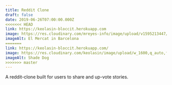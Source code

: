 ```yaml
---
title: Reddit Clone
draft: false
date: 2019-06-26T07:00:00.000Z
<<<<<<< HEAD
link: https://keolasin-bloccit.herokuapp.com
image: https://res.cloudinary.com/mreyes-info/image/upload/v1595213447/Oddities/Mushroom_Morsels.jpg
imageAlt: El Mercat in Barcelona
=======
link: https://keolasin-bloccit.herokuapp.com/
image: https://res.cloudinary.com/keolasin/image/upload/w_1600,q_auto,f_auto/v1597268085/Oddities/Summer_Shade.jpg
imageAlt: Shade Dog
>>>>>>> master
---
```

A reddit-clone built for users to share and up-vote stories.